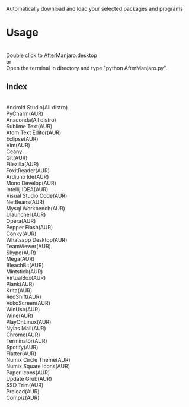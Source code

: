 Automatically download and load your selected packages and programs
<br />
<h1>Usage</h1>
<br />
Double click to AfterManjaro.desktop
<br />
or
<br />
Open the terminal in directory and type "python AfterManjaro.py".

<br />
<h2>Index</h2>
<br />
Android Studio(All distro)
<br />
PyCharm(AUR)
<br />
Anaconda(All distro)
<br />
Sublime Text(AUR)
<br />
Atom Text Editor(AUR)
<br />
Eclipse(AUR)
<br />
Vim(AUR)
<br />
Geany
<br />
Git(AUR)
<br />
Filezilla(AUR)
<br />
FoxitReader(AUR)
<br />
Ardiuno Ide(AUR)
<br />
Mono Develop(AUR)
<br />
Intellij IDEA(AUR)
<br />
Visual Studio Code(AUR)
<br />
NetBeans(AUR)
<br />
Mysql Workbench(AUR)
<br />
Ulauncher(AUR)
<br />
Opera(AUR)
<br />
Pepper Flash(AUR)
<br />
Conky(AUR)
<br />
Whatsapp Desktop(AUR)
<br />
TeamViewer(AUR)
<br />
Skype(AUR)
<br />
Mega(AUR)
<br />
BleachBit(AUR)
<br />
Mintstick(AUR)
<br />
VirtualBox(AUR)
<br />
Plank(AUR)
<br />
Krita(AUR)
<br />
RedShift(AUR)
<br />
VokoScreen(AUR)
<br />
WinUsb(AUR)
<br />
Wine(AUR)
<br />
PlayOnLinux(AUR)
<br />
Nylas Mail(AUR)
<br />
Chrome(AUR)
<br />
Terminatör(AUR)
<br />
Spotify(AUR)
<br />
Flatter(AUR)
<br />
Numix Circle Theme(AUR)
<br />
Numix Square Icons(AUR)
<br />
Paper Icons(AUR)
<br />
Update Grub(AUR)
<br />
SSD Trim(AUR)
<br />
Preload(AUR)
<br />
Compiz(AUR)
